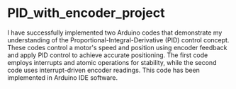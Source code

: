 # PID_with_encoder_project
I have successfully implemented two Arduino codes that demonstrate my understanding of the Proportional-Integral-Derivative (PID) control concept. These codes control a motor's speed and position using encoder feedback and apply PID control to achieve accurate positioning. The first code employs interrupts and atomic operations for stability, while the second code uses interrupt-driven encoder readings.
This code has been implemented in Arduino IDE software.
